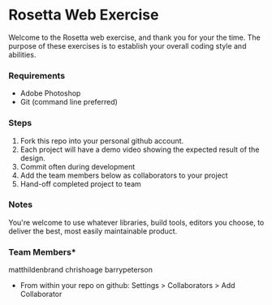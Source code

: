 # Rosetta Web Exercise
Welcome to the Rosetta web exercise, and thank you for your the time. The purpose of these exercises is to establish your overall coding style and abilities.

### Requirements
* Adobe Photoshop
* Git (command line preferred)

### Steps
1. Fork this repo into your personal github account.
2. Each project will have a demo video showing the expected result of the design.
3. Commit often during development
4. Add the team members below as collaborators to your project 
5. Hand-off completed project to team

### Notes
You're welcome to use whatever libraries, build tools, editors you choose, to deliver the best, most easily maintainable product.

### Team Members*
matthildenbrand
chrishoage
barrypeterson

* From within your repo on github: Settings > Collaborators > Add Collaborator